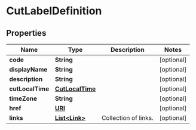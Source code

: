 

# CutLabelDefinition

## Properties

Name | Type | Description | Notes
------------ | ------------- | ------------- | -------------
**code** | **String** |  |  [optional]
**displayName** | **String** |  |  [optional]
**description** | **String** |  |  [optional]
**cutLocalTime** | [**CutLocalTime**](CutLocalTime.md) |  |  [optional]
**timeZone** | **String** |  |  [optional]
**href** | [**URI**](URI.md) |  |  [optional]
**links** | [**List&lt;Link&gt;**](Link.md) | Collection of links. |  [optional]



